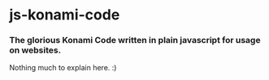 # js-konami-code
### The glorious Konami Code written in plain javascript for usage on websites.

Nothing much to explain here. :)
